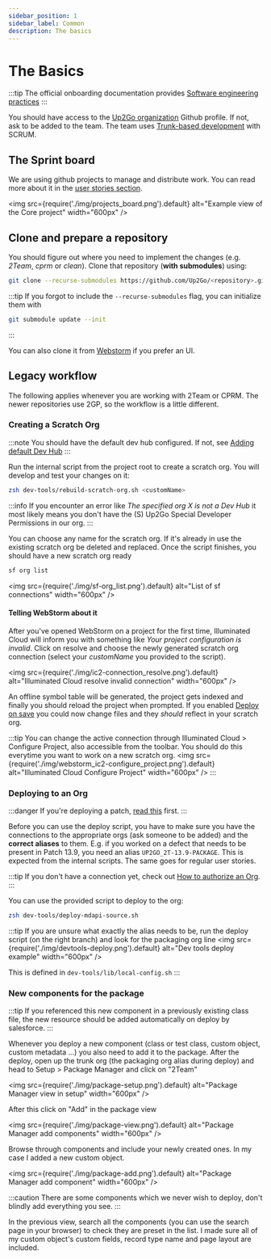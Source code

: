 ```yaml
---
sidebar_position: 1
sidebar_label: Common
description: The basics
---
```


# The Basics

:::tip
The official onboarding documentation provides [Software engineering practices](https://sites.google.com/up2go.com/up2go-devson-boarding/software-engineering-practices)
:::

You should have access to the [Up2Go organization](https://github.com/Up2Go) Github profile. If not, ask to be added to the team. The team uses [Trunk-based development](https://www.atlassian.com/continuous-delivery/continuous-integration/trunk-based-development) with SCRUM.

## The Sprint board

We are using github projects to manage and distribute work. You can read more about it in the [user stories section](/contributing-code/user-stories).

<img
src={require('./img/projects_board.png').default}
alt="Example view of the Core project"
width="600px"
/>


## Clone and prepare a repository

You should figure out where you need to implement the changes (e.g. _2Team_, _cprm_ or _clean_). Clone that repository (**with submodules**) using:

```bash
git clone --recurse-submodules https://github.com/Up2Go/<repository>.git
```

:::tip
If you forgot to include the `--recurse-submodules` flag, you can initialize them with

```bash
git submodule update --init
```

:::

You can also clone it from [Webstorm](/environment/webstorm#github) if you prefer an UI.

## Legacy workflow

The following applies whenever you are working with 2Team or CPRM. The newer repositories use 2GP, so the workflow is a little different.

### Creating a Scratch Org 

:::note
You should have the default dev hub configured. If not, see [Adding default Dev Hub](/environment/sf#adding-default-dev-hub)
:::

Run the internal script from the project root to create a scratch org. You will develop and test your changes on it:

```bash
zsh dev-tools/rebuild-scratch-org.sh <customName>
```

:::info
If you encounter an error like _The specified org X is not a Dev Hub_ it most likely means you don't have the (S) Up2Go Special Developer Permissions in our org.
:::

You can choose any name for the scratch org. If it's already in use the existing scratch org be deleted and replaced. Once the script finishes, you should have a new scratch org ready

```bash
sf org list
```

<img
src={require('./img/sf-org_list.png').default}
alt="List of sf connections"
width="600px"
/>

#### Telling WebStorm about it

After you've opened WebStorm on a project for the first time, Illuminated Cloud will inform you with something like _Your project configuration is invalid_. Click on resolve and choose the newly generated scratch org connection (select your _customName_ you provided to the script).

<img
src={require('./img/ic2-connection_resolve.png').default}
alt="Illuminated Cloud resolve invalid connection"
width="600px"
/>

An offline symbol table will be generated, the project gets indexed and finally you should reload the project when prompted. If you enabled [Deploy on save](http://localhost:3000/environment/webstorm#illuminatedcloud) you could now change files and they _should_ reflect in your scratch org.

:::tip
You can change the active connection through Illuminated Cloud > Configure Project, also accessible from the toolbar. You should do this everytime you want to work on a new scratch org.
<img
src={require('./img/webstorm_ic2-configure_project.png').default}
alt="Illuminated Cloud Configure Project"
width="600px"
/>
:::

### Deploying to an Org

:::danger
If you're deploying a patch, [read this](/contributing-code/user-stories#working-on-defects) first.
:::

Before you can use the deploy script, you have to make sure you have the connections to the appropriate orgs (ask someone to be added) and the **correct aliases** to them. E.g. if you worked on a defect that needs to be present in Patch 13.9, you need an alias `UP2GO_2T-13.9-PACKAGE`. This is expected from the internal scripts. The same goes for regular user stories.

:::tip
If you don't have a connection yet, check out [How to authorize an Org](/environment/sf#authorizing-an-org).
:::

You can use the provided script to deploy to the org:

```bash
zsh dev-tools/deploy-mdapi-source.sh
```

:::tip
If you are unsure what exactly the alias needs to be, run the deploy script (on the right branch) and look for the packaging org line
<img
src={require('./img/devtools-deploy.png').default}
alt="Dev tools deploy example"
width="600px"
/>

This is defined in `dev-tools/lib/local-config.sh`
:::

### New components for the package

:::tip
If you referenced this new component in a previously existing class file, the new resource should be added automatically on deploy by salesforce.
:::

Whenever you deploy a new component (class or test class, custom object, custom metadata ...) you also need to add it to the package. After the deploy, open up the trunk org (the packaging org alias during deploy) and head to Setup \> Package Manager and click on "2Team"

<img
src={require('./img/package-setup.png').default}
alt="Package Manager view in setup"
width="600px"
/>

After this click on "Add" in the package view

<img
src={require('./img/package-view.png').default}
alt="Package Manager add components"
width="600px"
/>

Browse through components and include your newly created ones. In my case I added a new custom object.

<img
src={require('./img/package-add.png').default}
alt="Package Manager add component"
width="600px"
/>

:::caution
There are some components which we never wish to deploy, don't blindly add everything you see.
:::

In the previous view, search all the components (you can use the search page in your browser) to check they are preset in the list. I made sure all of my custom object's custom fields, record type name and page layout are included.
